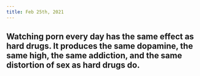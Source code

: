 ```yaml
---
title: Feb 25th, 2021
---
```


## Watching porn every day has the same effect as hard drugs. It produces the same dopamine, the same high, the same addiction, and the same distortion of sex as hard drugs do.
